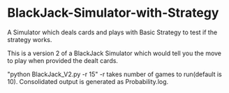 # BlackJack-Simulator-with-Strategy
A Simulator which deals cards and plays with Basic Strategy to test if the strategy works.

This is a version 2 of a BlackJack Simulator which would tell you the move to play when provided the dealt cards.

"python BlackJack_V2.py -r 15"
-r takes number of games to run(default is 10).
Consolidated output is generated as Probability.log.
